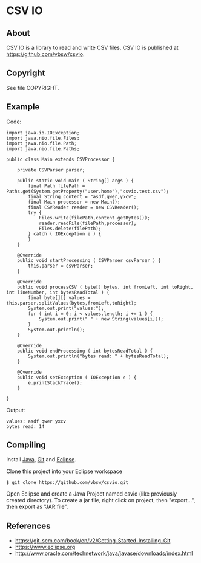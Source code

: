# CSV IO

## About
CSV IO is a library to read and write CSV files. CSV IO is published at <https://github.com/vbsw/csvio>.

## Copyright
See file COPYRIGHT.

## Example
Code:

	import java.io.IOException;
	import java.nio.file.Files;
	import java.nio.file.Path;
	import java.nio.file.Paths;
	
	public class Main extends CSVProcessor {

		private CSVParser parser;

		public static void main ( String[] args ) {
			final Path filePath = Paths.get(System.getProperty("user.home"),"csvio.test.csv");
			final String content = "asdf,qwer,yxcv";
			final Main processor = new Main();
			final CSVReader reader = new CSVReader();
			try {
				Files.write(filePath,content.getBytes());
				reader.readFile(filePath,processor);
				Files.delete(filePath);
			} catch ( IOException e ) {
			}
		}

		@Override
		public void startProcessing ( CSVParser csvParser ) {
			this.parser = csvParser;
		}

		@Override
		public void processCSV ( byte[] bytes, int fromLeft, int toRight, int lineNumber, int bytesReadTotal ) {
			final byte[][] values = this.parser.splitValues(bytes,fromLeft,toRight);
			System.out.print("values:");
			for ( int i = 0; i < values.length; i += 1 ) {
				System.out.print(" " + new String(values[i]));
			}
			System.out.println();
		}

		@Override
		public void endProcessing ( int bytesReadTotal ) {
			System.out.println("bytes read: " + bytesReadTotal);
		}

		@Override
		public void setException ( IOException e ) {
			e.printStackTrace();
		}

	}

Output:

	values: asdf qwer yxcv
	bytes read: 14

## Compiling
Install [Java](http://www.oracle.com/technetwork/java/javase/downloads/index.html), [Git](https://git-scm.com) and [Eclipse](https://www.eclipse.org).

Clone this project into your Eclipse workspace

	$ git clone https://github.com/vbsw/csvio.git

Open Eclipse and create a Java Project named csvio (like previously created directory). To create a jar file, right click on project, then "export...", then export as "JAR file".

## References
- <https://git-scm.com/book/en/v2/Getting-Started-Installing-Git>
- <https://www.eclipse.org>
- <http://www.oracle.com/technetwork/java/javase/downloads/index.html>

